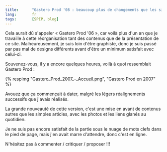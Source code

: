 ```yaml
--- 
title:      "Gastero Prod '08 : beaucoup plus de changements que les simples réalignements progressifs précédents"
lang:       fr 
tags:       [SPIP, blog]
---
```


Cela aurait dû s'appeler « Gastero Prod '06 », car voilà plus d'un an que je travaille à cette réorganisation tant des contenus que de la présentation de ce site. Malheureusement, je suis loin d'être graphiste, donc je suis passé par pas mal de designs différents avant d'être un minimum satisfait avec celui-ci.

Souvenez-vous, il y a encore quelques heures, voilà à quoi ressemblait Gastero Prod :

{% respimg "Gastero_Prod_2007_-_Accueil.png", "Gastero Prod en 2007" %}

Avouez que ça commençait à dater, malgré les légers réalignements successifs que j'avais réalisés.

La grande nouveauté de cette version, c'est une mise en avant de contenus autres que les simples articles, avec les photos et les liens glanés au quotidien.

Je ne suis pas encore satisfait de la partie sous le nuage de mots clefs dans le pied de page, mais j'en avait marre d'attendre, donc c'est en ligne.

N'hésitez pas à commenter / critiquer / proposer !!!
